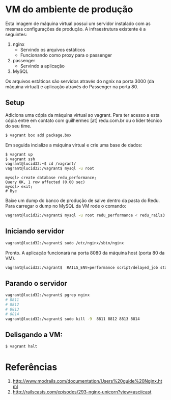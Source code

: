 # VM do ambiente de produção

Esta imagem de máquina virtual possui um servidor instalado com as mesmas configurações de produção. A infraestrutura existente é a seguintes:

1. nginx
    - Servindo os arquivos estáticos
    - Funcionando como proxy para o passenger
2. passenger
    - Servindo a aplicação
3. MySQL

Os arquivos estáticos são servidos através do ngnix na porta 3000 (da máquina virtual) e aplicação através do Passenger na porta 80.

## Setup

Adiciona uma cópia da máquina virtual ao vagrant. Para ter acesso a esta cópia entre em contato com guilhermec [at] redu.com.br ou o líder técnico do seu time.

```sh
$ vagrant box add package.box
```

Em seguida incialize a máquina virtual e crie uma base de dados:

```sh
$ vagrant up
$ vagrant ssh
vagrant@lucid32:~$ cd /vagrant/
vagrant@lucid32:/vagrant$ mysql -u root
```

```mysql
mysql> create database redu_performance;
Query OK, 1 row affected (0.00 sec)
mysql> exit;
# Bye
```

Baixe um dump do banco de produção de salve dentro da pasta do Redu. Para carregar o dump no MySQL da VM rode o comando:

```sh
vagrant@lucid32:/vagrant$ mysql -u root redu_performance < redu_rails3.2012-07-09T02-10-09
```

## Iniciando servidor
```sh
vagrant@lucid32:/vagrant$ sudo /etc/nginx/sbin/nginx
```

Pronto. A aplicação funcionará na porta 8080 da máquina host (porta 80 da VM).

```sh
vagrant@lucid32:/vagrant$  RAILS_ENV=performance script/delayed_job start
```

## Parando o servidor

```sh
vagrant@lucid32:/vagrant$ pgrep nginx
# 8811
# 8812
# 8813
# 8814
vagrant@lucid32:/vagrant$ sudo kill -9  8811 8812 8813 8814
```

## Delisgando a VM:

```sh
$ vagrant halt
```

# Referências

1. http://www.modrails.com/documentation/Users%20guide%20Nginx.html
2. http://railscasts.com/episodes/293-nginx-unicorn?view=asciicast
